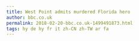 ```yaml
---
title: West Point admits murdered Florida hero
author: bbc.co.uk
permalink: 2018-02-20-bbc.co.uk-1499491873.html
tags: hy de hy fr it zh-CN zh-TW ar fa
---
```


